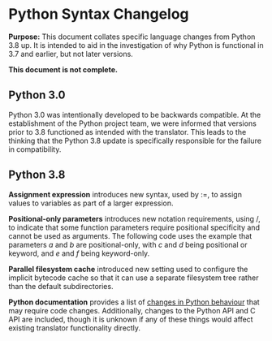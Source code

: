 # Python Syntax Changelog

**Purpose:** This document collates specific language changes from Python 3.8 up. It is intended to
aid in the investigation of why Python is functional in 3.7 and earlier, but not later versions.

**This document is not complete.**

## Python 3.0

Python 3.0 was intentionally developed to be backwards compatible. At the establishment of the
Python project team, we were informed that versions prior to 3.8 functioned as intended with the
translator. This leads to the thinking that the Python 3.8 update is specifically responsible for
the failure in compatibility.

## Python 3.8

**Assignment expression** introduces new syntax, used by :=, to assign values to variables as part
of a larger expression.

**Positional-only parameters** introduces new notation requirements, using /, to indicate that some
function parameters require positional specificity and cannot be used as arguments. The following
code uses the example that parameters _a_ and _b_ are positional-only, with _c_ and _d_ being
positional or keyword, and _e_ and _f_ being keyword-only.

**Parallel filesystem cache** introduced new setting used to configure the implicit bytecode cache
so that it can use a separate filesystem tree rather than the default subdirectories.

**Python documentation** provides a list of
[changes in Python behaviour](https://docs.python.org/3.8/whatsnew/3.8.html#porting-to-python-3-8)
that may require code changes. Additionally, changes to the Python API and C API are included,
though it is unknown if any of these things would affect existing translator functionality directly.

